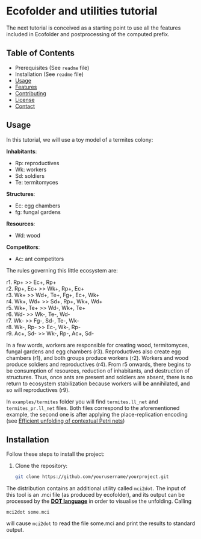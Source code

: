# Ecofolder and utilities tutorial

The next tutorial is conceived as a starting point to use all the features included in Ecofolder and postprocessing of the computed prefix.

## Table of Contents

- Prerequisites (See `readme` file)
- Installation (See `readme` file)
- [Usage](#usage)
- [Features](#features)
- [Contributing](#contributing)
- [License](#license)
- [Contact](#contact)

## Usage

In this tutorial, we will use a toy model of a termites colony: 

**Inhabitants**:
  - Rp: reproductives
  - Wk: workers
  - Sd: soldiers
  - Te: termitomyces

**Structures**:
  - Ec: egg chambers
  - fg: fungal gardens

**Resources**:
  - Wd: wood

**Competitors**:
  - Ac: ant competitors

The rules governing this little ecosystem are:

r1. Rp+ >> Ec+, Rp+ \
r2. Rp+, Ec+ >> Wk+, Rp+, Ec+ \
r3. Wk+ >> Wd+, Te+, Fg+, Ec+, Wk+ \
r4. Wk+, Wd+ >> Sd+, Rp+, Wk+, Wd+ \
r5. Wk+, Te+ >> Wd-, Wk+, Te+ \
r6. Wd- >> Wk-, Te-, Wd- \
r7. Wk- >> Fg-, Sd-, Te-, Wk- \
r8. Wk-, Rp- >> Ec-, Wk-, Rp- \
r9. Ac+, Sd- >> Wk-, Rp-, Ac+, Sd-

In a few words, workers are responsible for creating wood, termitomyces, fungal gardens and egg chambers (r3). Reproductives also create egg chambers (r1), and both groups produce workers (r2). Workers and wood produce soldiers and reproductives (r4). From r5 onwards, there begins to be consumption of resources, reduction of inhabitants, and destruction of structures. Thus, once ants are present and soldiers are absent, there is no return to ecosystem stabilization because workers will be annihilated, and so will reproductives (r9).

In `examples/termites` folder you will find `termites.ll_net` and `termites_pr.ll_net` files. Both files correspond to the aforementioned example, the second one is after applying the place-replication encoding (see [Efficient unfolding of contextual Petri nets](https://www.sciencedirect.com/science/article/pii/S0304397512004318?via%3Dihub))

## Installation

Follow these steps to install the project:

1. Clone the repository:
   ```bash
   git clone https://github.com/yourusername/yourproject.git


The distribution contains an additional utility
called `mci2dot`. The input of this tool is an .mci file (as produced
by ecofolder), and its output can be processed by the [**DOT language**](https://graphviz.org/doc/info/lang.html) in
order to visualise the unfolding. Calling

```console
mci2dot some.mci
```

will cause `mci2dot` to read the file some.mci and print the results
to standard output.